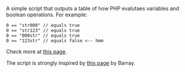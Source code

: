 A simple script that outputs a table of how PHP evalutaes variables and boolean operations. For example:

	0 == "str000" // equals true
	0 == "str123" // equals true
	0 == "000str" // equals true
	0 == "123str" // equals false <-- hmm
	
Check more at [this page](http://codeboutique.com/tools/pvaat/pvaat.php "pvaat").

The script is strongly inspired by [this page](http://www.deformedweb.co.uk/php_variable_tests.php "PHP Variable and Array Tests") by Barray.